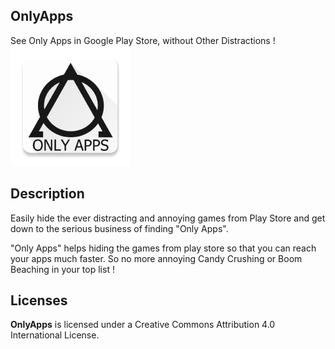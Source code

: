## OnlyApps
See Only Apps in Google Play Store, without Other Distractions !
![OnlyApps](https://github.com/agarDev/OnlyApps/blob/master/app/src/main/res/mipmap-xxxhdpi/ic_launcher.png?raw=true)

## Description
Easily hide the ever distracting and annoying games from Play Store and get down to the serious business of finding "Only Apps".

"Only Apps" helps hiding the games from play store so that you can reach your apps much faster.
So no more annoying Candy Crushing or Boom Beaching in your top list !

## Licenses
**OnlyApps** is licensed under a Creative Commons Attribution 4.0 International License.
